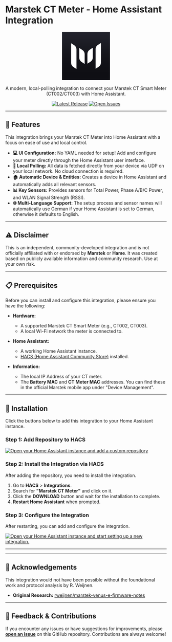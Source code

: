 # Marstek CT Meter - Home Assistant Integration

<p align="center">
  <img src="https://raw.githubusercontent.com/d-shmt/hass_marstek-smart-meter/main/custom_components/marstek_ct/logo.png" width="150">
</p>

<p align="center">
  A modern, local-polling integration to connect your Marstek CT Smart Meter (CT002/CT003) with Home Assistant.
</p>

<p align="center">
  <a href="https://github.com/d-shmt/hass_marstek-smart-meter/releases"><img src="https://img.shields.io/github/v/release/d-shmt/hass_marstek-smart-meter?style=for-the-badge&color=blue" alt="Latest Release"></a>
  <a href="https://github.com/d-shmt/hass_marstek-smart-meter/issues"><img src="https://img.shields.io/github/issues/d-shmt/hass_marstek-smart-meter?style=for-the-badge&color=orange" alt="Open Issues"></a>
</p>

---

## 🌟 Features

This integration brings your Marstek CT Meter into Home Assistant with a focus on ease of use and local control.

* **💻 UI Configuration:** No YAML needed for setup! Add and configure your meter directly through the Home Assistant user interface.
* **📡 Local Polling:** All data is fetched directly from your device via UDP on your local network. No cloud connection is required.
* **🏠 Automatic Device & Entities:** Creates a device in Home Assistant and automatically adds all relevant sensors.
* **📊 Key Sensors:** Provides sensors for Total Power, Phase A/B/C Power, and WLAN Signal Strength (RSSI).
* **🌐 Multi-Language Support:** The setup process and sensor names will automatically use German if your Home Assistant is set to German, otherwise it defaults to English.

---

## ⚠️ Disclaimer

This is an independent, community-developed integration and is not officially affiliated with or endorsed by **Marstek** or **Hame**. It was created based on publicly available information and community research. Use at your own risk.

---

## 📋 Prerequisites

Before you can install and configure this integration, please ensure you have the following:

* **Hardware:**
    * A supported Marstek CT Smart Meter (e.g., CT002, CT003).
    * A local Wi-Fi network the meter is connected to.

* **Home Assistant:**
    * A working Home Assistant instance.
    * [HACS (Home Assistant Community Store)](https://hacs.xyz/) installed.

* **Information:**
    * The local IP Address of your CT meter.
    * The **Battery MAC** and **CT Meter MAC** addresses. You can find these in the official Marstek mobile app under "Device Management".

---

## 🚀 Installation

Click the buttons below to add this integration to your Home Assistant instance.

### Step 1: Add Repository to HACS

[![Open your Home Assistant instance and add a custom repository][hacs-badge]][hacs-link]

### Step 2: Install the Integration via HACS

After adding the repository, you need to install the integration.

1.  Go to **HACS** > **Integrations**.
2.  Search for **"Marstek CT Meter"** and click on it.
3.  Click the **DOWNLOAD** button and wait for the installation to complete.
4.  **Restart Home Assistant** when prompted.

### Step 3: Configure the Integration

After restarting, you can add and configure the integration.

[![Open your Home Assistant instance and start setting up a new integration.][config-badge]][config-link]

---
[hacs-badge]: https://my.home-assistant.io/badges/hacs_repository.svg
[hacs-link]: https://my.home-assistant.io/redirect/hacs_repository/?owner=d-shmt&repository=hass_marstek-smart-meter&category=integration
[config-badge]: https://my.home-assistant.io/badges/config_flow_start.svg
[config-link]: https://my.home-assistant.io/redirect/config_flow_start/?domain=marstek_ct

---

## 🙏 Acknowledgements

This integration would not have been possible without the foundational work and protocol analysis by R. Weijnen.
* **Original Research:** [rweijnen/marstek-venus-e-firmware-notes](https://github.com/rweijnen/marstek-venus-e-firmware-notes/)

---

## 💬 Feedback & Contributions

If you encounter any issues or have suggestions for improvements, please [**open an issue**](https://github.com/d-shmt/hass_marstek-smart-meter/issues) on this GitHub repository. Contributions are always welcome!
